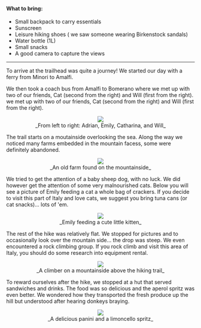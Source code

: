 #### What to bring:

- Small backpack to carry essentials
- Sunscreen
- Leisure hiking shoes ( we saw someone wearing Birkenstock sandals)
- Water bottle (1L)
- Small snacks
- A good camera to capture the views

---

To arrive at the trailhead was quite a journey! We started our day with a ferry from Minori to Amalfi.

We then took a coach bus from Amalfi to Bomerano where we met up with two of our friends, Cat (second from the right) and Will (first from the right). we met up with two of our friends, Cat (second from the right) and Will (first from the right).

<center>
<img src="https://drive.google.com/thumbnail?id=18QeVlU2gWUD7YmK5sp3bA96R72pavk1d&sz=w1024" />
</center>
<center>
_From left to right: Adrian, Emily, Catharina, and Will_
</center>

The trail starts on a moutainside overlooking the sea. Along the way we noticed many farms embedded in the mountain facess, some were definitely abandoned.

<center>
<img src="https://drive.google.com/thumbnail?id=1JLifzXF_S3CQ4iNMXM6gC_BzU4KbXSAh&sz=w1024" />
</center>
<center>
_An old farm found on the mountainside_
</center>

We tried to get the attention of a baby sheep dog, with no luck. We did however get the attention of some very malnourished cats. Below you will see a picture of Emily feeding a cat a whole bag of crackers. If you decide to visit this part of Italy and love cats, we suggest you bring tuna cans (or cat snacks)... lots of 'em.

<center>
<img src="https://drive.google.com/thumbnail?id=11teTTcWAY7UbL7VYUcz8pJrA5nlLlxjN&sz=w1024" />
</center>
<center>
_Emily feeding a cute little kitten_
</center>

The rest of the hike was relatively flat. We stopped for pictures and to occasionally look over the mountain side... the drop was steep.
We even encountered a rock climbing group. If you rock climb and visit this area of Italy, you should do some research into equipment rental.

<center>
<img src="https://drive.google.com/thumbnail?id=15f-33OJgrn3n7mIiiN6Ui1T-VafieTmp&sz=w1024" />
</center>
<center>
_A climber on a mountainside above the hiking trail_
</center>

To reward ourselves after the hike, we stopped at a hut that served sandwiches and drinks. The food was so delicious and the aperol spritz was even better. We wondered how they transported the fresh produce up the hill but understood after hearing donkeys braying.

<center>
<img src="https://drive.google.com/thumbnail?id=186u7F1T9ovqrIzNHSLcqN99TLc9yjsOh&sz=w1024" />
</center>
<center>
_A delicious panini and a limoncello spritz_
</center>
